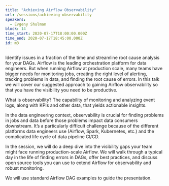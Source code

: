 ```yaml
---
title: "Achieving Airflow Observability"
url: /sessions/achieving-observability
speakers:
  - Evgeny Shulman
block: 14
time_start: 2020-07-17T18:00:00.000Z
time_end: 2020-07-17T18:45:00.000Z
id: m3
---
```


Identify issues in a fraction of the time and streamline root cause analysis for your DAGs. Airflow is the leading orchestration platform for data engineers. But when running Airflow at production scale, many teams have bigger needs for monitoring jobs, creating the right level of alerting, tracking problems in data, and finding the root cause of errors. In this talk we will cover our suggested approach to gaining Airflow observability so that you have the visibility you need to be productive.

What is observability? The capability of monitoring and analyzing event logs, along with KPIs and other data, that yields actionable insights.

In the data engineering context, observability is crucial for finding problems in jobs and data before those problems impact data consumers downstream. It’s a particularly difficult challenge because of the different platforms data engineers use (Airflow, Spark, Kubernetes, etc.) and the complicated life cycle of data pipeline CI/CD.

In the session, we will do a deep dive into the visibility gaps your team might face running production-scale Airflow. We will walk through a typical day in the life of finding errors in DAGs, offer best practices, and discuss open source tools you can use to extend Airflow for observability and robust monitoring.

We will use standard Airflow DAG examples to guide the presentation.